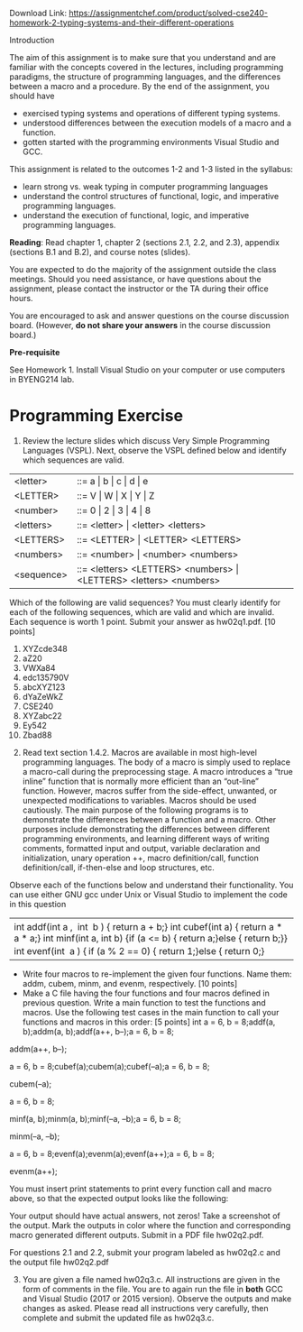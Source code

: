 Download Link: https://assignmentchef.com/product/solved-cse240-homework-2-typing-systems-and-their-different-operations
<br>



Introduction

The aim of this assignment is to make sure that you understand and are familiar with the concepts covered in the lectures, including programming paradigms, the structure of programming languages, and the differences between a macro and a procedure. By the end of the assignment, you should have

<ul>

 <li>exercised typing systems and operations of different typing systems.</li>

 <li>understood differences between the execution models of a macro and a function.</li>

 <li>gotten started with the programming environments Visual Studio and GCC.</li>

</ul>

This assignment is related to the outcomes 1-2 and 1-3 listed in the syllabus:

<ul>

 <li>learn strong vs. weak typing in computer programming languages</li>

 <li>understand the control structures of functional, logic, and imperative programming languages.</li>

 <li>understand the execution of functional, logic, and imperative programming languages.</li>

</ul>

<strong>Reading</strong>:​ Read chapter 1, chapter 2 (sections 2.1, 2.2, and 2.3), appendix (sections B.1 and B.2), and course notes (slides).

You are expected to do the majority of the assignment outside the class meetings. Should you need assistance, or have questions about the assignment, please contact the instructor or the TA during their office hours.

You are encouraged to ask and answer questions on the course discussion board. (However, <strong>do</strong>​<strong> not share your answers</strong> in the course discussion board.)​

<strong>Pre-requisite  </strong>

See Homework 1. Install Visual Studio on your computer or use computers in BYENG214 lab.

<h1>Programming Exercise</h1>

<ol>

 <li>Review the lecture slides which discuss Very Simple Programming Languages (VSPL). Next, observe the VSPL defined below and identify which sequences are valid.</li>

</ol>




<table width="0">

 <tbody>

  <tr>

   <td width="96">&lt;letter&gt;</td>

   <td width="456">::= a | b | c | d | e</td>

  </tr>

  <tr>

   <td width="96">&lt;LETTER&gt;</td>

   <td width="456">::= V | W | X | Y | Z</td>

  </tr>

  <tr>

   <td width="96">&lt;number&gt;</td>

   <td width="456">::= 0 | 2 | 3 | 4 | 8</td>

  </tr>

  <tr>

   <td width="96">&lt;letters&gt;</td>

   <td width="456">::= &lt;letter&gt; | &lt;letter&gt; &lt;letters&gt;</td>

  </tr>

  <tr>

   <td width="96">&lt;LETTERS&gt;</td>

   <td width="456">::= &lt;LETTER&gt; | &lt;LETTER&gt; &lt;LETTERS&gt;</td>

  </tr>

  <tr>

   <td width="96">&lt;numbers&gt;</td>

   <td width="456">::= &lt;number&gt; | &lt;number&gt; &lt;numbers&gt;</td>

  </tr>

  <tr>

   <td width="96">&lt;sequence&gt;</td>

   <td width="456">::= &lt;letters&gt; &lt;LETTERS&gt; &lt;numbers&gt; | &lt;LETTERS&gt; &lt;letters&gt; &lt;numbers&gt;</td>

  </tr>

 </tbody>

</table>

Which of the following are valid sequences? You must clearly identify for each of the following sequences, which are valid and which are invalid. Each sequence is worth 1 point. Submit your answer as hw02q1.pdf. [10 points]




<ol>

 <li>XYZcde348</li>

 <li>aZ20</li>

 <li>VWXa84</li>

 <li>edc135790V</li>

 <li>abcXYZ123</li>

 <li>dYaZeWkZ</li>

 <li>CSE240</li>

 <li>XYZabc22</li>

 <li>Ey542</li>

 <li>Zbad88</li>

</ol>

<ol start="2">

 <li>Read text section 1.4.2. Macros are available in most high-level programming languages. The body of a macro is simply used to replace a macro-call during the preprocessing stage. A macro introduces a “true inline” function that is normally more efficient than an “out-line” function. However, macros suffer from the side-effect, unwanted, or unexpected modifications to variables. Macros should be used cautiously. The main purpose of the following programs is to demonstrate the differences between a function and a macro. Other purposes include demonstrating the differences between different programming environments, and learning different ways of writing comments, formatted input and output, variable declaration and initialization, unary operation ++, macro definition/call, function definition/call, if-then-else and loop structures, etc.</li>

</ol>

Observe each of the functions below and understand their functionality. You can use either GNU gcc under Unix or Visual Studio to implement the code in this question

<table width="0">

 <tbody>

  <tr>

   <td width="601">int​ addf(​int​ a​ , ​ int​ ​ b​ )​ {            return​ ​a​ + ​b​;} int​ cubef(​int​ ​a​) {<sup>          </sup>return​ ​a​ * ​a​ * ​a​;} int​ minf(​int​ ​a​, ​int​  ​b​) {if​ (​a​ &lt;= ​b​) {            return​ ​a​;}else​ {             return​ ​b​;}} int​ evenf(​int ​ a​ )​ {<sup>         </sup>if​ (​a​ % 2 == 0) {            return​ 1;}else​ {             return​ 0;}</td>

  </tr>

 </tbody>

</table>

<ul>

 <li>Write four macros to re-implement the given four functions. Name them: addm, cubem, minm, and evenm, respectively. [10 points]</li>

 <li>Make a C file having the four functions and four macros defined in previous question. Write a main function to test the functions and macros. Use the following test cases in the main function to call your functions and macros in this order: [5 points] int a = 6, b = 8;addf(a, b);addm(a, b);addf(a++, b–);a = 6, b = 8;</li>

</ul>

addm(a++, b–);

a = 6, b = 8;cubef(a);cubem(a);cubef(–a);a = 6, b = 8;

cubem(–a);

a = 6, b = 8;

minf(a, b);minm(a, b);minf(–a, –b);a = 6, b = 8;

minm(–a, –b);

a = 6, b = 8;evenf(a);evenm(a);evenf(a++);a = 6, b = 8;

evenm(a++);

You must insert print statements to print every function call and macro above, so that the expected output looks like the following:

Your output should have actual answers, not zeros! Take a screenshot of the output. Mark the outputs in color where the function and corresponding macro generated different outputs. Submit in a PDF file hw02q2.pdf.

For questions 2.1 and 2.2, submit your program labeled as hw02q2.c and the output file hw02q2.pdf

<ol start="3">

 <li>You are given a file named hw02q3.c. All instructions are given in the form of comments in the file. You are to again run the file in <strong>both</strong>​ GCC​ and Visual Studio (2017 or 2015 version). Observe the outputs and make changes as asked. Please read all instructions very carefully, then complete and submit the updated file as hw02q3.c.</li>

</ol>